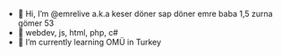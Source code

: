 - 👋 Hi, I’m @emrelive a.k.a keser döner sap döner emre baba 1,5 zurna gömer 53
- 👀 webdev, js, html, php, c#
- 🌱 I’m currently learning OMÜ in Turkey
